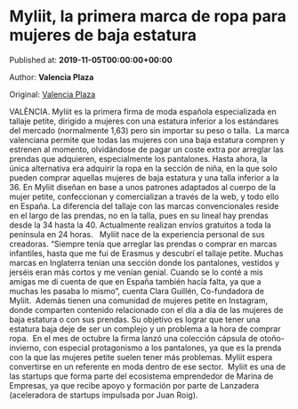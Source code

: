 
# Myliit, la primera marca de ropa para mujeres de baja estatura 

Published at: **2019-11-05T00:00:00+00:00**

Author: **Valencia Plaza**

Original: [Valencia Plaza](https://valenciaplaza.com/myliit-la-primera-marca-de-ropa-para-mujeres-de-baja-estatura)

VALÈNCIA. Myliit es la primera firma de moda española especializada en tallaje petite, dirigido a mujeres con una estatura inferior a los estándares del mercado (normalmente 1,63) pero sin importar su peso o talla. 
La marca valenciana permite que todas las mujeres con una baja estatura compren y estrenen al momento, olvidándose de pagar un coste extra por arreglar las prendas que adquieren, especialmente los pantalones. Hasta ahora, la única alternativa era adquirir la ropa en la sección de niña, en la que solo pueden comprar aquellas mujeres de baja estatura y una talla inferior a la 36. En Myliit diseñan en base a unos patrones adaptados al cuerpo de la mujer petite, confeccionan y comercializan a través de la web, y todo ello en España. La diferencia del tallaje con las marcas convencionales reside en el largo de las prendas, no en la talla, pues en su lineal hay prendas desde la 34 hasta la 40. Actualmente realizan envíos gratuitos a toda la península en 24 horas.  
Myliit nace de la experiencia personal de sus creadoras. “Siempre tenía que arreglar las prendas o comprar en marcas infantiles, hasta que me fui de Erasmus y descubrí el tallaje petite. Muchas marcas en Inglaterra tenían una sección donde los pantalones, vestidos y jerséis eran más cortos y me venían genial. Cuando se lo conté a mis amigas me di cuenta de que en España también hacía falta, ya que a muchas les pasaba lo mismo”, cuenta Clara Guillén, Co-fundadora de Myliit. 
Además tienen una comunidad de mujeres petite en Instagram, donde comparten contenido relacionado con el día a día de las mujeres de baja estatura o con sus prendas. Su objetivo es lograr que tener una estatura baja deje de ser un complejo y un problema a la hora de comprar ropa. 
En el mes de octubre la firma lanzó una colección cápsula de otoño-invierno, con especial protagonismo a los pantalones, ya que es la prenda con la que las mujeres petite suelen tener más problemas. Myliit espera convertirse en un referente en moda dentro de ese sector. 
Myliit es una de las startups que forma parte del ecosistema emprendedor de Marina de Empresas, ya que recibe apoyo y formación por parte de Lanzadera (aceleradora de startups impulsada por Juan Roig).
